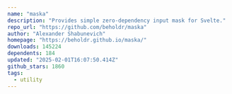 ```yaml
---
name: "maska"
description: "Provides simple zero-dependency input mask for Svelte."
repo_url: "https://github.com/beholdr/maska"
author: "Alexander Shabunevich"
homepage: "https://beholdr.github.io/maska/"
downloads: 145224
dependents: 184
updated: "2025-02-01T16:07:50.414Z"
github_stars: 1860
tags: 
  - utility
---
```

